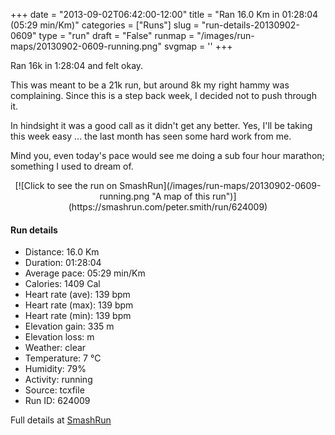 +++
date = "2013-09-02T06:42:00-12:00"
title = "Ran 16.0 Km in 01:28:04 (05:29 min/Km)"
categories = ["Runs"]
slug = "run-details-20130902-0609"
type = "run"
draft = "False"
runmap = "/images/run-maps/20130902-0609-running.png"
svgmap = '<polyline points="100 43, 100 42, 98 42, 95 44, 95 44, 93 44, 86 50, 85 51, 85 51, 82 53, 73 52, 68 52, 64 52, 60 53, 52 52, 46 54, 45 54, 44 55, 42 56, 38 57, 38 56, 36 56, 34 57, 33 58, 32 57, 23 56, 8 56, 0 56, 7 56, 24 56, 28 57, 32 57, 33 58, 34 57, 36 56, 38 56, 38 57, 39 57, 42 56, 44 55, 45 54, 46 54, 51 52, 60 53, 68 52, 78 53, 81 53, 85 51, 93 45, 95 45, 96 43, 98 42">'
+++

Ran 16k in 1:28:04 and felt okay. 

This was meant to be a 21k run, but around 8k my right hammy was complaining. Since this is a step back week, I decided not to push through it. 

In hindsight it was a good call as it didn't get any better. Yes, I'll be taking this week easy ... the last month has seen some hard work from me. 

Mind you, even today's pace would see me doing a sub four hour marathon; something I used to dream of. 



<!--more-->

<center>
[![Click to see the run on SmashRun](/images/run-maps/20130902-0609-running.png "A map of this run")](https://smashrun.com/peter.smith/run/624009)
</center>

#### Run details

* Distance: 16.0 Km
* Duration: 01:28:04
* Average pace: 05:29 min/Km
* Calories: 1409 Cal
* Heart rate (ave): 139 bpm
* Heart rate (max): 139 bpm
* Heart rate (min): 139 bpm
* Elevation gain: 335 m
* Elevation loss:  m
* Weather: clear
* Temperature: 7 &deg;C
* Humidity: 79%
* Activity: running
* Source: tcxfile
* Run ID: 624009

Full details at [SmashRun](https://smashrun.com/peter.smith/run/624009)